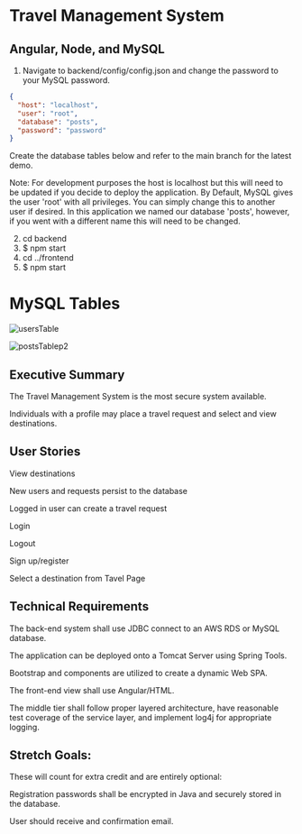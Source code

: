 # Travel Management System

## Angular, Node, and MySQL

1. Navigate to backend/config/config.json and change the password to your MySQL password.

```json
{
  "host": "localhost",
  "user": "root",
  "database": "posts",
  "password": "password"
}
```
Create the database tables below and refer to the main branch for the latest demo.

Note: For development purposes the host is localhost but this will need to be updated if you decide to deploy the application. By Default, MySQL gives the user 'root' with all privileges. You can simply change this to another user if desired. In this application we named our database 'posts', however, if you went with a different name this will need to be changed.

2. cd backend
3. \$ npm start
4. cd ../frontend
5. \$ npm start

# MySQL Tables
![usersTable](https://user-images.githubusercontent.com/102680541/161402943-3581d00b-0fde-4fc3-9c89-f0940a5a11b0.jpg)

![postsTablep2](https://user-images.githubusercontent.com/102680541/162085560-1b8b0b63-73ca-4081-b81e-48e7e70e4503.jpg)

## Executive Summary

The Travel Management System is the most secure system available.

Individuals with a profile may place a travel request and select and view destinations.

## User Stories

View destinations

New users and requests persist to the database

Logged in user can create a travel request

Login

Logout

Sign up/register

Select a destination from Tavel Page


## Technical Requirements

The back-end system shall use JDBC connect to an AWS RDS or MySQL database.

The application can be deployed onto a Tomcat Server using Spring Tools.

Bootstrap and components are utilized to create a dynamic Web SPA.

The front-end view shall use Angular/HTML.

The middle tier shall follow proper layered architecture, have reasonable test coverage of the service layer, and implement log4j for appropriate logging.

## Stretch Goals: 

These will count for extra credit and are entirely optional:

Registration passwords shall be encrypted in Java and securely stored in the database.

User should receive and confirmation email.
